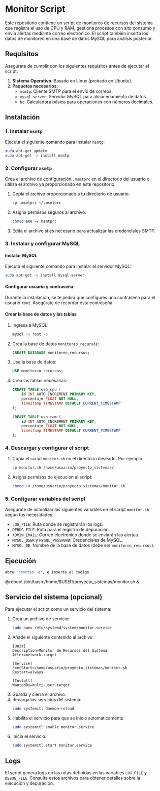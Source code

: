# Monitor Script

Este repositorio contiene un script de monitoreo de recursos del sistema que registra el uso de CPU y RAM, gestiona procesos con alto consumo y envía alertas mediante correo electrónico. El script también inserta los datos de monitoreo en una base de datos MySQL para análisis posterior.

## Requisitos

Asegúrate de cumplir con los siguientes requisitos antes de ejecutar el script:

1. **Sistema Operativo**: Basado en Linux (probado en Ubuntu).
2. **Paquetes necesarios**:
   - `msmtp`: Cliente SMTP para el envío de correos.
   - `mysql-server`: Servidor MySQL para almacenamiento de datos.
   - `bc`: Calculadora básica para operaciones con números decimales.

## Instalación

### 1. Instalar `msmtp`
Ejecuta el siguiente comando para instalar `msmtp`:
```bash
sudo apt-get update
sudo apt-get -y install msmtp
```

### 2. Configurar `msmtp`
Crea el archivo de configuración `.msmtprc` en el directorio del usuario o utiliza el archivo ya proporcionado en este repositorio.

1. Copia el archivo proporcionado a tu directorio de usuario:
   ```bash
   cp .msmtprc ~/.msmtprc
   ```
2. Asigna permisos seguros al archivo:
   ```bash
   chmod 600 ~/.msmtprc
   ```
3. Edita el archivo si es necesario para actualizar las credenciales SMTP.

### 3. Instalar y configurar MySQL

#### Instalar MySQL
Ejecuta el siguiente comando para instalar el servidor MySQL:
```bash
sudo apt-get -y install mysql-server
```

#### Configurar usuario y contraseña
Durante la instalación, se te pedirá que configures una contraseña para el usuario `root`. Asegúrate de recordar esta contraseña.

#### Crear la base de datos y las tablas
1. Ingresa a MySQL:
   ```bash
   mysql -u root -p
   ```
2. Crea la base de datos `monitoreo_recursos`:
   ```sql
   CREATE DATABASE monitoreo_recursos;
   ```
3. Usa la base de datos:
   ```sql
   USE monitoreo_recursos;
   ```
4. Crea las tablas necesarias:
   ```sql
   CREATE TABLE uso_cpu (
       id INT AUTO_INCREMENT PRIMARY KEY,
       porcentaje FLOAT NOT NULL,
       timestamp TIMESTAMP DEFAULT CURRENT_TIMESTAMP
   );

   CREATE TABLE uso_ram (
       id INT AUTO_INCREMENT PRIMARY KEY,
       porcentaje FLOAT NOT NULL,
       timestamp TIMESTAMP DEFAULT CURRENT_TIMESTAMP
   );
   ```

### 4. Descargar y configurar el script
1. Copia el script `monitor.sh` en el directorio deseado. Por ejemplo:
   ```bash
   cp monitor.sh /home/usuario/proyecto_sistemas/
   ```
2. Asigna permisos de ejecución al script:
   ```bash
   chmod +x /home/usuario/proyecto_sistemas/monitor.sh
   ```

### 5. Configurar variables del script
Asegúrate de actualizar las siguientes variables en el script `monitor.sh` según tus necesidades:
- `LOG_FILE`: Ruta donde se registrarán los logs.
- `DEBUG_FILE`: Ruta para el registro de depuración.
- `ADMIN_EMAIL`: Correo electrónico donde se enviarán las alertas.
- `MYSQL_USER` y `MYSQL_PASSWORD`: Credenciales de MySQL.
- `MYSQL_DB`: Nombre de la base de datos (debe ser `monitoreo_recursos`).

## Ejecución
```bash
Abre 'crontab -e', e inserta el codigo
```
@reboot /bin/bash /home/$USER/proyecto_sistemas/monitor.sh &


## Servicio del sistema (opcional)
Para ejecutar el script como un servicio del sistema:
1. Crea un archivo de servicio:
   ```bash
   sudo nano /etc/systemd/system/monitor.service
   ```
2. Añade el siguiente contenido al archivo:
   ```
   [Unit]
   Description=Monitor de Recursos del Sistema
   After=network.target

   [Service]
   ExecStart=/home/usuario/proyecto_sistemas/monitor.sh
   Restart=always

   [Install]
   WantedBy=multi-user.target
   ```
3. Guarda y cierra el archivo.
4. Recarga los servicios del sistema:
   ```bash
   sudo systemctl daemon-reload
   ```
5. Habilita el servicio para que se inicie automáticamente:
   ```bash
   sudo systemctl enable monitor.service
   ```
6. Inicia el servicio:
   ```bash
   sudo systemctl start monitor.service
   ```

## Logs
El script genera logs en las rutas definidas en las variables `LOG_FILE` y `DEBUG_FILE`. Consulta estos archivos para obtener detalles sobre la ejecución y depuración.

